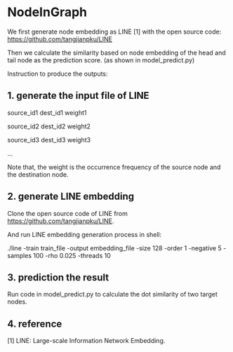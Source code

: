 # NodeInGraph

We first generate node embedding as LINE [1] with the open source code: https://github.com/tangjianpku/LINE

Then we calculate the similarity based on node embedding of the head and tail node as the prediction score. (as shown in model_predict.py)

Instruction to produce the outputs:

## 1. generate the input file of LINE

source_id1 dest_id1 weight1

source_id2 dest_id2 weight2

source_id3 dest_id3 weight3

...

Note that, the weight is the occurrence frequency of the source node and the destination node.

## 2. generate LINE embedding 

Clone the open source code of LINE from https://github.com/tangjianpku/LINE.

And run LINE embedding generation process in shell:

./line -train train_file -output embedding_file -size 128 -order 1 -negative 5 -samples 100 -rho 0.025 -threads 10

## 3. prediction the result

Run code in model_predict.py to calculate the dot similarity of two target nodes.

## 4. reference
[1] LINE: Large-scale Information Network Embedding.
